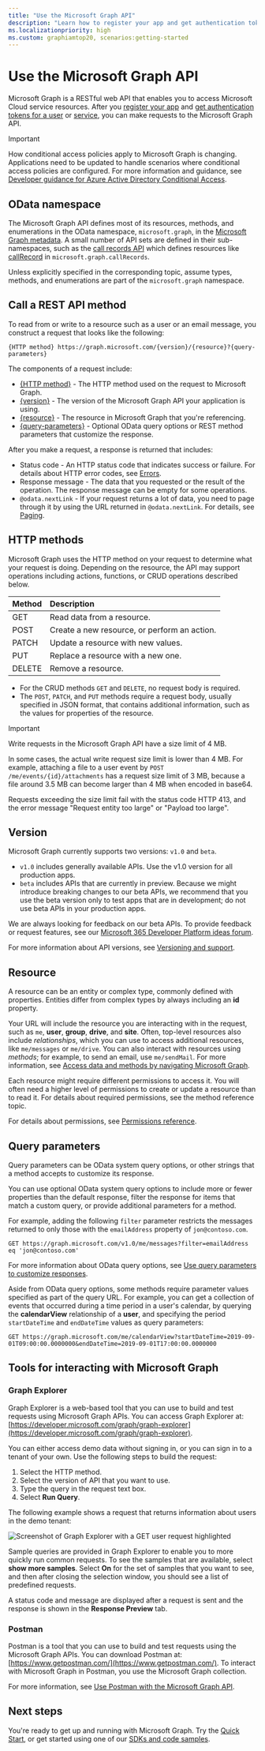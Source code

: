 ```yaml
---
title: "Use the Microsoft Graph API"
description: "Learn how to register your app and get authentication tokens for a user or service before you make requests to the Microsoft Graph API."
ms.localizationpriority: high
ms.custom: graphiamtop20, scenarios:getting-started
---
```


# Use the Microsoft Graph API

Microsoft Graph is a RESTful web API that enables you to access Microsoft Cloud service resources. After you [register your app](auth-register-app-v2.md) and [get authentication tokens for a user](auth-v2-user.md) or [service](auth-v2-service.md), you can make requests to the Microsoft Graph API.

> [!IMPORTANT]
> How conditional access policies apply to Microsoft Graph is changing. Applications need to be updated to handle scenarios where conditional access policies are configured. For more information and guidance, see [Developer guidance for Azure Active Directory Conditional Access](/azure/active-directory/develop/active-directory-conditional-access-developer).

## OData namespace

The Microsoft Graph API defines most of its resources, methods, and enumerations in the OData namespace, `microsoft.graph`, in the [Microsoft Graph metadata](traverse-the-graph.md#microsoft-graph-api-metadata). A small number of API sets are defined in their sub-namespaces, such as the [call records API](/graph/api/resources/callrecords-api-overview) which defines resources like [callRecord](/graph/api/resources/callrecords-callrecord) in `microsoft.graph.callRecords`. 

Unless explicitly specified in the corresponding topic, assume types, methods, and enumerations are part of the `microsoft.graph` namespace.

## Call a REST API method

To read from or write to a resource such as a user or an email message, you construct a request that looks like the following:

<!-- {
  "blockType": "ignored"
}-->
```http
{HTTP method} https://graph.microsoft.com/{version}/{resource}?{query-parameters}
```

The components of a request include:

* [{HTTP method}](#http-methods) - The HTTP method used on the request to Microsoft Graph.
* [{version}](#version) - The version of the Microsoft Graph API your application is using.
* [{resource}](#resource) - The resource in Microsoft Graph that you're referencing. 
* [{query-parameters}](#query-parameters) - Optional OData query options or REST method parameters that customize the response.

After you make a request, a response is returned that includes: 

* Status code - An HTTP status code that indicates success or failure. For details about HTTP error codes, see [Errors](errors.md).
* Response message - The data that you requested or the result of the operation. The response message can be empty for some operations.
* `@odata.nextLink` - If your request returns a lot of data, you need to page through it by using the URL returned in `@odata.nextLink`. For details, see [Paging](paging.md).

## HTTP methods

Microsoft Graph uses the HTTP method on your request to determine what your request is doing. Depending on the resource, the API may support operations including actions, functions, or CRUD operations described below.

|**Method** |**Description**                             |
| :----- | :------------------------------------------- |
| GET    | Read data from a resource.                   |
| POST   | Create a new resource, or perform an action. |
| PATCH  | Update a resource with new values.           |
| PUT    | Replace a resource with a new one.           |
| DELETE | Remove a resource.                           |

* For the CRUD methods `GET` and `DELETE`, no request body is required.
* The `POST`, `PATCH`, and `PUT` methods require a request body, usually specified in JSON format, that contains additional information, such as the values for properties of the resource.

> [!IMPORTANT]
> Write requests in the Microsoft Graph API have a size limit of 4 MB. 
>
> In some cases, the actual write request size limit is lower than 4 MB. For example, attaching a file to a user event by `POST /me/events/{id}/attachments` has a request size limit of 3 MB, because a file around 3.5 MB can become larger than 4 MB when encoded in base64.
>
> Requests exceeding the size limit fail with the status code HTTP 413, and the error message "Request entity too large" or "Payload too large".

## Version

Microsoft Graph currently supports two versions: `v1.0` and `beta`.

* `v1.0` includes generally available APIs. Use the v1.0 version for all production apps.
* `beta` includes APIs that are currently in preview. Because we might introduce breaking changes to our beta APIs, we recommend that you use the beta version only to test apps that are in development; do not use beta APIs in your production apps.

We are always looking for feedback on our beta APIs. To provide feedback or request features, see our [Microsoft 365 Developer Platform ideas forum](https://techcommunity.microsoft.com/t5/microsoft-365-developer-platform/idb-p/Microsoft365DeveloperPlatform/label-name/Microsoft%20Graph).

For more information about API versions, see [Versioning and support](versioning-and-support.md).

## Resource

A resource can be an entity or complex type, commonly defined with properties. Entities differ from complex types by always including an **id** property.

Your URL will include the resource you are interacting with in the request, such as `me`, **user**, **group**, **drive**, and **site**. Often, top-level resources also include _relationships_, which you can use to access additional resources, like `me/messages` or `me/drive`. You can also interact with resources using _methods_; for example, to send an email, use `me/sendMail`. For more information, see [Access data and methods by navigating Microsoft Graph](traverse-the-graph.md).

Each resource might require different permissions to access it. You will often need a higher level of permissions to create or update a resource than to read it. For details about required permissions, see the method reference topic. 

For details about permissions, see [Permissions reference](permissions-reference.md).

## Query parameters

Query parameters can be OData system query options, or other strings that a method accepts to customize its response.

You can use optional OData system query options to include more or fewer properties than the default response, filter the response for items that match a custom query, or provide additional parameters for a method.

For example, adding the following `filter` parameter restricts the messages returned to only those with the `emailAddress` property of `jon@contoso.com`.

<!-- {
  "blockType": "ignored"
}-->
```http
GET https://graph.microsoft.com/v1.0/me/messages?filter=emailAddress eq 'jon@contoso.com'
```

For more information about OData query options, see [Use query parameters to customize responses](query-parameters.md).

Aside from OData query options, some methods require parameter values specified as part of the query URL. For example, you can get a collection of events that occurred during a time period in a user's calendar, by querying the **calendarView** relationship of a **user**, and specifying the period `startDateTime` and `endDateTime` values as query parameters:

<!-- {
  "blockType": "ignored"
}-->
```http
GET https://graph.microsoft.com/me/calendarView?startDateTime=2019-09-01T09:00:00.0000000&endDateTime=2019-09-01T17:00:00.0000000
```

## Tools for interacting with Microsoft Graph

### Graph Explorer

Graph Explorer is a web-based tool that you can use to build and test requests using Microsoft Graph APIs. You can access Graph Explorer at: [https://developer.microsoft.com/graph/graph-explorer](https://developer.microsoft.com/graph/graph-explorer).

You can either access demo data without signing in, or you can sign in to a tenant of your own. Use the following steps to build the request:

1. Select the HTTP method.
2. Select the version of API that you want to use.
3. Type the query in the request text box.
4. Select **Run Query**. 

The following example shows a request that returns information about users in the demo tenant:

![Screenshot of Graph Explorer with a GET user request highlighted](./images/graph-explorer.png)

Sample queries are provided in Graph Explorer to enable you to more quickly run common requests. To see the samples that are available, select **show more samples**. Select **On** for the set of samples that you want to see, and then after closing the selection window, you should see a list of predefined requests.

A status code and message are displayed after a request is sent and the response is shown in the **Response Preview** tab.

### Postman

Postman is a tool that you can use to build and test requests using the Microsoft Graph APIs. You can download Postman at: [https://www.getpostman.com/](https://www.getpostman.com/). To interact with Microsoft Graph in Postman, you use the Microsoft Graph collection.

For more information, see [Use Postman with the Microsoft Graph API](./use-postman.md).

## Next steps

You're ready to get up and running with Microsoft Graph. Try the [Quick Start](https://developer.microsoft.com/graph/quick-start), or get started using one of our [SDKs and code samples](https://developer.microsoft.com/graph/code-samples-and-sdks).
